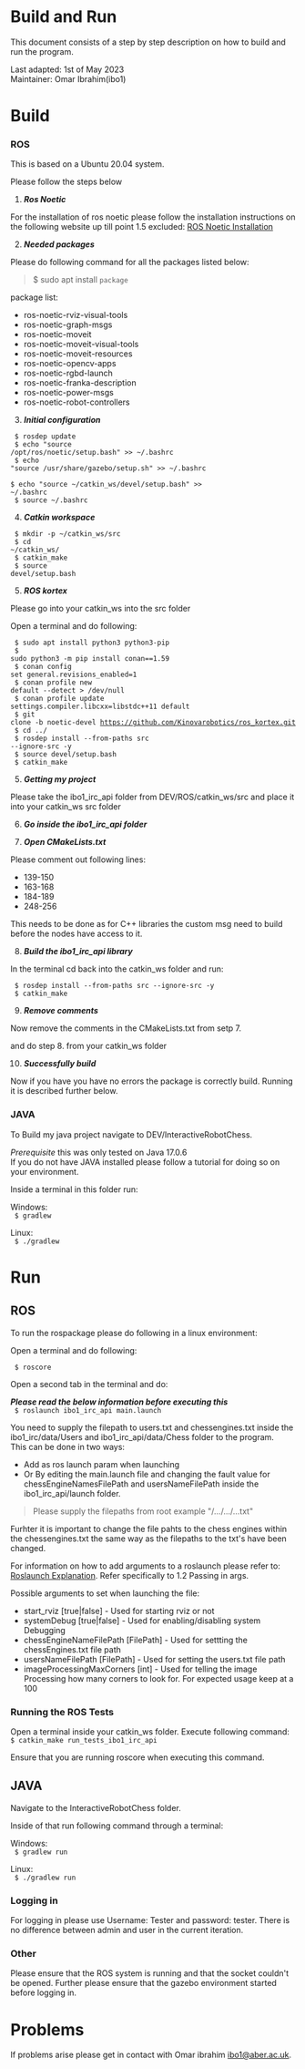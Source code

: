 
# Build and Run

This document consists of a step by step description on how to build and run the program.

Last adapted: 1st of May 2023<br>
Maintainer: Omar Ibrahim(ibo1)

# Build


### ROS

This is based on a Ubuntu 20.04 system. 

Please follow the steps below

1. ***Ros Noetic***<br>

For the installation of ros noetic please follow the installation instructions on
the following website up till point 1.5 excluded: [ROS Noetic Installation](http://wiki.ros.org/noetic/Installation)

2. ***Needed packages***<br>

Please do following command for all the packages listed below:<br> 
> $ sudo apt install <code>package</code> <br>

package list:
- ros-noetic-rviz-visual-tools
- ros-noetic-graph-msgs
- ros-noetic-moveit
- ros-noetic-moveit-visual-tools
- ros-noetic-moveit-resources
- ros-noetic-opencv-apps
- ros-noetic-rgbd-launch
- ros-noetic-franka-description
- ros-noetic-power-msgs
- ros-noetic-robot-controllers

3. ***Initial configuration***<br>

<code> $ rosdep update<br></code>
<code> $ echo "source /opt/ros/noetic/setup.bash" >> ~/.bashrc<br></code>
<code> $ echo "source /usr/share/gazebo/setup.sh" >> ~/.bashrc<br></code>
<code> $ echo "source ~/catkin_ws/devel/setup.bash" >> ~/.bashrc<br></code>
<code> $ source ~/.bashrc<br></code>

4. ***Catkin workspace***<br>

<code> $ mkdir -p ~/catkin_ws/src<br></code>
<code> $ cd ~/catkin_ws/<br></code>
<code> $ catkin_make<br></code>
<code> $ source devel/setup.bash<br></code>

5. ***ROS kortex***<br>

Please go into your catkin_ws into the src folder

Open a terminal and do following: 

<code> $ sudo apt install python3 python3-pip<br></code>
<code> $ sudo python3 -m pip install conan==1.59<br></code>
<code> $ conan config set general.revisions_enabled=1<br></code>
<code> $ conan profile new default --detect > /dev/null<br></code>
<code> $ conan profile update settings.compiler.libcxx=libstdc++11 default<br></code>
<code> $ git clone -b noetic-devel https://github.com/Kinovarobotics/ros_kortex.git<br></code>
<code> $ cd ../<br></code>
<code> $ rosdep install --from-paths src --ignore-src -y<br></code>
<code> $ source devel/setup.bash <br></code>
<code> $ catkin_make <br></code>

5. ***Getting my project***<br>

Please take the ibo1_irc_api folder from DEV/ROS/catkin_ws/src
and place it into your catkin_ws src folder

6. ***Go inside the ibo1_irc_api folder***

7. ***Open CMakeLists.txt***<br>

Please comment out following lines:<br>
 - 139-150
 - 163-168
 - 184-189
 - 248-256

This needs to be done as for C++ libraries the custom msg need to build before the nodes have access to it.

8. ***Build the ibo1_irc_api library***<br>

In the terminal cd back into the catkin_ws folder and run:

<code> $ rosdep install --from-paths src --ignore-src -y<br></code>
<code> $ catkin_make<br></code>

9. ***Remove comments***<br>

Now remove the comments in the CMakeLists.txt from setp 7. <br>

and do step 8. from your catkin_ws folder

10. ***Successfully build***<br>

Now if you have you have no errors the package is correctly build.
Running it is described further below.


### JAVA
To Build my java project navigate to DEV/InteractiveRobotChess.<br>

<em>Prerequisite</em> this was only tested on Java 17.0.6<br>
If you do not have JAVA installed please follow a tutorial for doing so on your environment.


Inside a terminal in this folder run:<br>

Windows:<br>
<code> $ gradlew</code></br>

Linux:<br>
<code> $ ./gradlew</code></br>


# Run

## ROS

To run the rospackage please do following in a linux environment:

Open a terminal and do following:

<code> $ roscore </code>

Open a second tab in the terminal and do:


***Please read the below information before executing this***<br>
<code> $ roslaunch ibo1_irc_api main.launch </code>

You need to supply the filepath to users.txt and chessengines.txt inside the ibo1_irc/data/Users and ibo1_irc_api/data/Chess folder to the program.<br>
This can be done in two ways:<br>
 - Add as ros launch param when launching
 - Or By editing the main.launch file and changing the fault value for chessEngineNamesFilePath and usersNameFilePath inside the ibo1_irc_api/launch folder.

 > Please supply the filepaths from root example "/.../.../...txt"

 Furhter it is important to change the file pahts to the chess engines within the chessengines.txt the same way as the filepaths to the txt's have been changed.

For information on how to add arguments to a roslaunch please refer to: [Roslaunch Explanation](http://wiki.ros.org/roslaunch/Commandline%20Tools). Refer specifically to 1.2 Passing in args.

Possible arguments to set when launching the file:
 - start_rviz [true|false] - Used for starting rviz or not
 - systemDebug [true|false] - Used for enabling/disabling system Debugging
 - chessEngineNameFilePath [FilePath] - Used for settting the chessEngines.txt file path 
 - usersNameFilePath [FilePath] - Used for setting the users.txt file path
 - imageProcessingMaxCorners [int] - Used for telling the image Processing how many corners to look for. For expected usage keep at a 100


### Running the ROS Tests
Open a terminal inside your catkin_ws folder. Execute following command:
<code> $ catkin_make run_tests_ibo1_irc_api </code>

Ensure that you are running roscore when executing this command.


## JAVA

Navigate to the InteractiveRobotChess folder.<br> 
 
Inside of that run following command through a terminal:<br>

Windows:<br>
<code> $ gradlew run</code></br>

Linux:<br>
<code> $ ./gradlew run</code></br>

### Logging in
For logging in please use Username: Tester and password: tester. There is no difference between admin and user in the current iteration.

### Other
Please ensure that the ROS system is running and that the socket couldn't be opened. Further please ensure that the gazebo environment started before logging in.


# Problems

If problems arise please get in contact with Omar ibrahim [ibo1@aber.ac.uk](ibo1@aber.ac.uk).